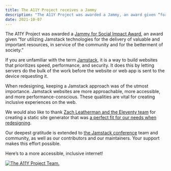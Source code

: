 ```yaml
---
title: The A11Y Project receives a Jammy
description: "The A11Y Project was awarded a Jammy, an award given “for utilizing Jamstack technologies for the delivery of valuable and important resources, in service of the community and for the betterment of society.”"
date: 2021-10-07
---
```


The A11Y Project was awarded a [Jammy for Social Impact Award](https://2021.jamstackconf.com/jammies/), an award given “for utilizing Jamstack technologies for the delivery of valuable and important resources, in service of the community and for the betterment of society.”

If you are unfamiliar with the term [Jamstack](https://jamstack.org/what-is-jamstack/), it is a way to build websites that prioritizes speed, performance, and security. It does this by letting servers do the bulk of the work before the website or web app is sent to the device requesting it.

When redesigning, keeping a Jamstack approach was of the utmost importance. Jamstack websites are more approachable, more accessible, and more performance-conscious. These qualities are vital for creating inclusive experiences on the web.

We would also like to thank [Zach Leatherman and the Eleventy team](https://www.11ty.dev/) for creating a static site generator that was [a perfect fit for our needs when redesigning](https://www.a11yproject.com/announcements/redesign/#eleventy).

Our deepest gratitude is extended to [the Jamstack conference](https://jamstackconf.com/) team and community, as well as our contributors and our maintainers. Your support makes this effort possible.

Here’s to a more accessible, inclusive internet!

<a href="{{ '/team/' | url }}">
	<picture style="margin-top: 4rem; width: 20rem;">
		<source srcset="/img/announcements/a11y-signature-darkmode.svg" media="(prefers-color-scheme: dark)">
		<img role="img" alt="The A11Y Project Team." src="/img/announcements/a11y-signature-lightmode.svg" />
	</picture>
</a>
